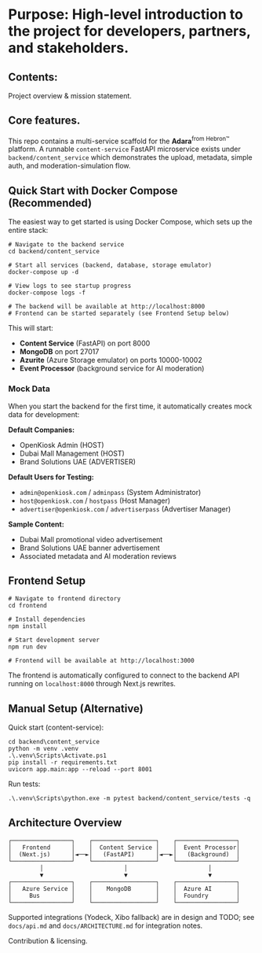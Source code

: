# Purpose: High-level introduction to the project for developers, partners, and stakeholders.

## Contents:

Project overview & mission statement.

## Core features.

This repo contains a multi-service scaffold for the **Adara**<sup>from Hebron™</sup> platform. A runnable `content-service` FastAPI microservice exists under `backend/content_service` which demonstrates the upload, metadata, simple auth, and moderation-simulation flow.

## Quick Start with Docker Compose (Recommended)

The easiest way to get started is using Docker Compose, which sets up the entire stack:

```pwsh
# Navigate to the backend service
cd backend/content_service

# Start all services (backend, database, storage emulator)
docker-compose up -d

# View logs to see startup progress
docker-compose logs -f

# The backend will be available at http://localhost:8000
# Frontend can be started separately (see Frontend Setup below)
```

This will start:
- **Content Service** (FastAPI) on port 8000
- **MongoDB** on port 27017
- **Azurite** (Azure Storage emulator) on ports 10000-10002
- **Event Processor** (background service for AI moderation)

### Mock Data

When you start the backend for the first time, it automatically creates mock data for development:

**Default Companies:**
- OpenKiosk Admin (HOST)
- Dubai Mall Management (HOST)
- Brand Solutions UAE (ADVERTISER)

**Default Users for Testing:**
- `admin@openkiosk.com` / `adminpass` (System Administrator)
- `host@openkiosk.com` / `hostpass` (Host Manager)
- `advertiser@openkiosk.com` / `advertiserpass` (Advertiser Manager)

**Sample Content:**
- Dubai Mall promotional video advertisement
- Brand Solutions UAE banner advertisement
- Associated metadata and AI moderation reviews

## Frontend Setup

```pwsh
# Navigate to frontend directory
cd frontend

# Install dependencies
npm install

# Start development server
npm run dev

# Frontend will be available at http://localhost:3000
```

The frontend is automatically configured to connect to the backend API running on `localhost:8000` through Next.js rewrites.

## Manual Setup (Alternative)

Quick start (content-service):

```pwsh
cd backend\content_service
python -m venv .venv
.\.venv\Scripts\Activate.ps1
pip install -r requirements.txt
uvicorn app.main:app --reload --port 8001
```

Run tests:

```pwsh
.\.venv\Scripts\python.exe -m pytest backend/content_service/tests -q
```

## Architecture Overview

```
┌─────────────────┐    ┌──────────────────┐    ┌─────────────────┐
│   Frontend      │    │  Content Service │    │  Event Processor│
│  (Next.js)      │◄──►│   (FastAPI)      │◄──►│   (Background)  │
└─────────────────┘    └──────────────────┘    └─────────────────┘
         │                       │                       │
         ▼                       ▼                       ▼
┌─────────────────┐    ┌──────────────────┐    ┌─────────────────┐
│   Azure Service │    │    MongoDB       │    │  Azure AI       │
│     Bus         │    │                  │    │  Foundry        │
└─────────────────┘    └──────────────────┘    └─────────────────┘
```

Supported integrations (Yodeck, Xibo fallback) are in design and TODO; see `docs/api.md` and `docs/ARCHITECTURE.md` for integration notes.

Contribution & licensing.